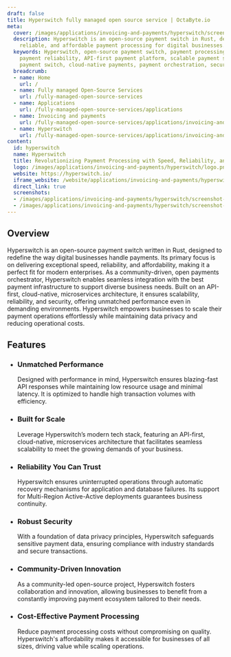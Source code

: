 ```yaml
---
draft: false
title: Hyperswitch fully managed open source service | OctaByte.io
meta:
  cover: /images/applications/invoicing-and-payments/hyperswitch/screenshot-1.png
  description: Hyperswitch is an open-source payment switch in Rust, delivering fast,
    reliable, and affordable payment processing for digital businesses.
  keywords: Hyperswitch, open-source payment switch, payment processing software,
    payment reliability, API-first payment platform, scalable payment solution, Rust
    payment switch, cloud-native payments, payment orchestration, secure payment infrastructure
  breadcrumb:
  - name: Home
    url: /
  - name: Fully managed Open-Source Services
    url: /fully-managed-open-source-services
  - name: Applications
    url: /fully-managed-open-source-services/applications
  - name: Invoicing and payments
    url: /fully-managed-open-source-services/applications/invoicing-and-payments
  - name: Hyperswitch
    url: /fully-managed-open-source-services/applications/invoicing-and-payments/hyperswitch
content:
  id: hyperswitch
  name: Hyperswitch
  title: Revolutionizing Payment Processing with Speed, Reliability, and Affordability
  logo: /images/applications/invoicing-and-payments/hyperswitch/logo.png
  website: https://hyperswitch.io/
  iframe_website: /website/applications/invoicing-and-payments/hyperswitch
  direct_link: true
  screenshots:
  - /images/applications/invoicing-and-payments/hyperswitch/screenshot-1.png
  - /images/applications/invoicing-and-payments/hyperswitch/screenshot-2.png
---
```


## Overview

Hyperswitch is an open-source payment switch written in Rust, designed to redefine the way digital businesses handle payments. Its primary focus is on delivering exceptional speed, reliability, and affordability, making it a perfect fit for modern enterprises. As a community-driven, open payments orchestrator, Hyperswitch enables seamless integration with the best payment infrastructure to support diverse business needs. Built on an API-first, cloud-native, microservices architecture, it ensures scalability, reliability, and security, offering unmatched performance even in demanding environments. Hyperswitch empowers businesses to scale their payment operations effortlessly while maintaining data privacy and reducing operational costs.

## Features

- ### Unmatched Performance

  Designed with performance in mind, Hyperswitch ensures blazing-fast API responses while maintaining low resource usage and minimal latency. It is optimized to handle high transaction volumes with efficiency.

- ### Built for Scale

  Leverage Hyperswitch’s modern tech stack, featuring an API-first, cloud-native, microservices architecture that facilitates seamless scalability to meet the growing demands of your business.

- ### Reliability You Can Trust

  Hyperswitch ensures uninterrupted operations through automatic recovery mechanisms for application and database failures. Its support for Multi-Region Active-Active deployments guarantees business continuity.

- ### Robust Security

  With a foundation of data privacy principles, Hyperswitch safeguards sensitive payment data, ensuring compliance with industry standards and secure transactions.

- ### Community-Driven Innovation

  As a community-led open-source project, Hyperswitch fosters collaboration and innovation, allowing businesses to benefit from a constantly improving payment ecosystem tailored to their needs.

- ### Cost-Effective Payment Processing

  Reduce payment processing costs without compromising on quality. Hyperswitch's affordability makes it accessible for businesses of all sizes, driving value while scaling operations.